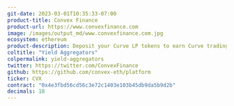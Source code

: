 ```yaml
---
git-date: 2023-03-01T10:35:33-07:00
product-title: Convex Finance
product-url: https://www.convexfinance.com
image: /images/output_md/www.convexfinance.com.jpg
ecosystem: ethereum
product-description: Deposit your Curve LP tokens to earn Curve trading fees, boosted CRV and CVX tokens. Boost is pooled from CRV stakers so you do not need to worry about locking yourself.
coltitle: "Yield Aggregators"
colpermalink: yield-aggregators
twitter: https://twitter.com/ConvexFinance
github: https://github.com/convex-eth/platform
ticker: CVX
contract: "0x4e3fbd56cd56c3e72c1403e103b45db9da5b9d2b"
decimals: 18
---
```

